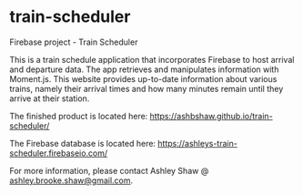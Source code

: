 # train-scheduler
Firebase project - Train Scheduler

This is a train schedule application that incorporates Firebase to host arrival and departure data. The app retrieves and manipulates information with Moment.js. This website provides up-to-date information about various trains, namely their arrival times and how many minutes remain until they arrive at their station.

The finished product is located here: https://ashbshaw.github.io/train-scheduler/

The Firebase database is located here: https://ashleys-train-scheduler.firebaseio.com/

For more information, please contact Ashley Shaw @ ashley.brooke.shaw@gmail.com.
